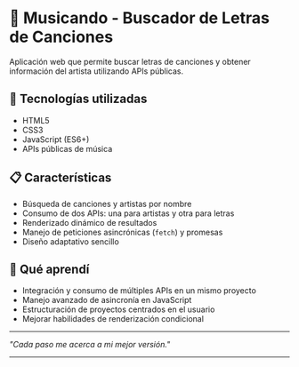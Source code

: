 # 🎵 Musicando - Buscador de Letras de Canciones

Aplicación web que permite buscar letras de canciones y obtener información del artista utilizando APIs públicas.

## 🚀 Tecnologías utilizadas
- HTML5
- CSS3
- JavaScript (ES6+)
- APIs públicas de música

## 📋 Características
- Búsqueda de canciones y artistas por nombre
- Consumo de dos APIs: una para artistas y otra para letras
- Renderizado dinámico de resultados
- Manejo de peticiones asincrónicas (`fetch`) y promesas
- Diseño adaptativo sencillo

## 🎯 Qué aprendí
- Integración y consumo de múltiples APIs en un mismo proyecto
- Manejo avanzado de asincronía en JavaScript
- Estructuración de proyectos centrados en el usuario
- Mejorar habilidades de renderización condicional

---

*"Cada paso me acerca a mi mejor versión."*

---
